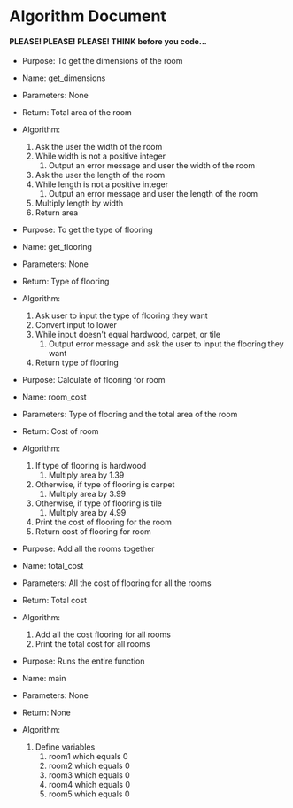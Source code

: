 # Algorithm Document
#### PLEASE! PLEASE! PLEASE! THINK before you code...

* Purpose: To get the dimensions of the room
* Name: get_dimensions
* Parameters: None
* Return: Total area of the room
* Algorithm:
  1. Ask the user the width of the room
  2. While width is not a positive integer
     1. Output an error message and user the width of the room
  3. Ask the user the length of the room
  4. While length is not a positive integer
     1. Output an error message and user the length of the room
  5. Multiply length by width
  6. Return area


* Purpose: To get the type of flooring
* Name: get_flooring
* Parameters: None
* Return: Type of flooring
* Algorithm:
  1. Ask user to input the type of flooring they want
  2. Convert input to lower
  3. While input doesn't equal hardwood, carpet, or tile
     1. Output error message and ask the user to input the flooring they want
  4. Return type of flooring


* Purpose: Calculate of flooring for room
* Name: room_cost
* Parameters: Type of flooring and the total area of the room
* Return: Cost of room
* Algorithm:
  1. If type of flooring is hardwood
     1. Multiply area by 1.39
  2. Otherwise, if type of flooring is carpet
     1. Multiply area by 3.99
  3. Otherwise, if type of flooring is tile
     1. Multiply area by 4.99
  4. Print the cost of flooring for the room
  5. Return cost of flooring for room


* Purpose: Add all the rooms together
* Name: total_cost
* Parameters: All the cost of flooring for all the rooms
* Return: Total cost
* Algorithm:
  1. Add all the cost flooring for all rooms
  2. Print the total cost for all rooms

* Purpose: Runs the entire function
* Name: main
* Parameters: None
* Return: None
* Algorithm:
  1. Define variables
     1. room1 which equals 0
     2. room2 which equals 0
     3. room3 which equals 0
     4. room4 which equals 0
     5. room5 which equals 0